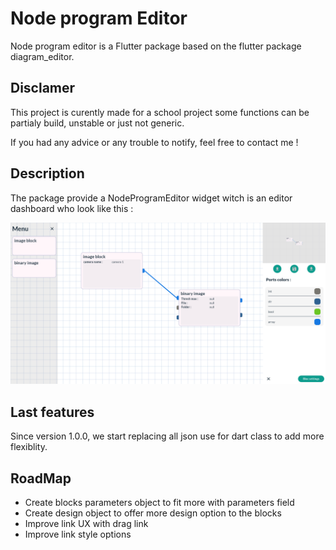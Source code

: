# Node program Editor

Node program editor is a Flutter package based on the flutter package diagram_editor.


## Disclamer

This project is curently made for a school project some functions can be partialy build, unstable or just not generic.

If you had any advice or any trouble to notify, feel free to contact me !

## Description

The package provide a NodeProgramEditor widget witch is an editor dashboard who look like this :

![alt text](image.png)

## Last features

Since version 1.0.0, we start replacing all json use for dart class to add more flexiblity. 

## RoadMap

- Create blocks parameters object to fit more with parameters field
- Create design object to offer more design option to the blocks
- Improve link UX with drag link
- Improve link style options

